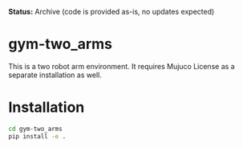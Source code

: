 **Status:** Archive (code is provided as-is, no updates expected)

# gym-two_arms

This is a two robot arm environment. It requires Mujuco License as a separate installation as well.

# Installation

```bash
cd gym-two_arms
pip install -e .
```
